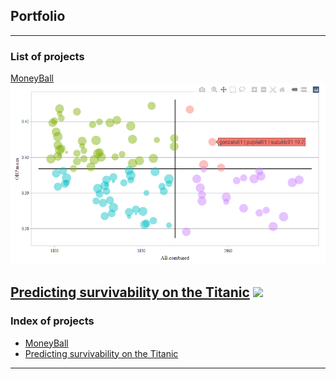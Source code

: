 ## Portfolio

---

### List of projects 

[MoneyBall](https://ddesquens.github.io/R%20projects/Moneyball/moneyball.html)
<img src="https://github.com/ddesquens/ddesquens.github.io/blob/main/R%20projects/Moneyball/scatterplot_winning_combinations.PNG?raw=true"/>

[Predicting survivability on the Titanic](https://www.kaggle.com/code/anonymousds/ml-logistic-regression-project/report)
<img src="[https://github.com/ddesquens/ddesquens.github.io/blob/main/R%20projects/Moneyball/scatterplot_winning_combinations.PNG](https://historia.nationalgeographic.com.es/medio/2023/06/20/the-steamship-titanic-rmg-bhc3667_00000000_9b5bd117_230620084335_1280x775.jpg)https://historia.nationalgeographic.com.es/medio/2023/06/20/the-steamship-titanic-rmg-bhc3667_00000000_9b5bd117_230620084335_1280x775.jpg?raw=true"/>
---

### Index of projects

- [MoneyBall](https://ddesquens.github.io/R%20projects/Moneyball/moneyball.html)
- [Predicting survivability on the Titanic](https://www.kaggle.com/code/anonymousds/ml-logistic-regression-project/report)
---
